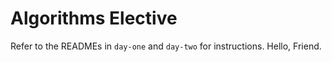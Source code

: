 # Algorithms Elective

Refer to the READMEs in `day-one` and `day-two` for instructions.
Hello, Friend.
